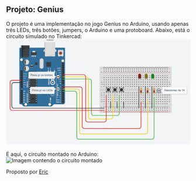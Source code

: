 ## Projeto: Genius

O projeto é uma implementação no jogo Genius no Arduino, usando apenas três LEDs, três botões, jumpers, o Arduino e uma protoboard.
Abaixo, está o circuito simulado no Tinkercad:
![Imagem contendo o protótipo do projeto no Tinkercad](./imagens/circuitotinkercad.png)

E aqui, o circuito montado no Arduino:
![Imagem contendo o circuito montado](./imagens/circuitomontado.JPG)

Proposto por <a href="https://github.com/Er1c-CH">Eric</a>
